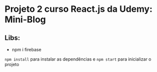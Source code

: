 # Projeto 2 curso React.js da Udemy: Mini-Blog

## Libs:
- npm i firebase

`npm install` para instalar as dependências e `npm start` para inicializar o projeto